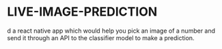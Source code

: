 # LIVE-IMAGE-PREDICTION
d a react native app which would help you pick an image of a number and send it through an API to the classifier model to make a prediction.
